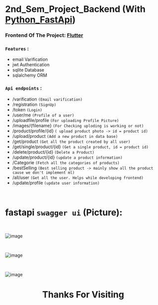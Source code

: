 # 2nd_Sem_Project_Backend (With [Python_FastApi](https://fastapi.tiangolo.com/))

### Frontend Of The Project: [Flutter](https://github.com/yasin-arafat-05/2nd_Sem_Project_Frontend)

###  `Features` :
- email Varification
- jwt Authentication
- sqlite Database
- sqlalchemy ORM

### `Api endpoints` :
-  /varification `(Email varification)`
- /registration `(SignUp)`
- /token `(Login)`
- /user/me `(Profile of a user)`
- /uploadfile/profile `(For uploading Profile Picture)`
- /images/{filename} `(For Checking uploding is working or not)`
- /product/profile/{id} `( upload product photo -> id = product id)`
- /upload/product  `(Add a new product in data base)`
- /get/product `(Get all the product created by all user)`
- /get/single/product/{id} `(Get a single product, id = product id)`
- /delete/product/{id} `(Delete a Product)`
- /update/product/{id} `(update a product information)`
- /Categorie `(Fetch all the categories of products)`
- /bestSelling `(Best selling product -> mainly show all the product cause we don't implement ml)`
- /all/user `(Get all the user. Helps while developing frontend)`
- /update/profile `(update user information)`
  
<br>

# fastapi  `swagger ui`  (Picture):

<br> 

![image](https://github.com/yasin-arafat-05/2nd_Sem_Project_Backend/assets/142558156/eec4a7dc-dc6c-4c87-a52c-e0d6e2aa0d57)

<br>

![image](https://github.com/yasin-arafat-05/2nd_Sem_Project_Backend/assets/142558156/e595df0c-63b1-47ab-a07a-7bde2df169d1)

<br>

![image](https://github.com/yasin-arafat-05/2nd_Sem_Project_Backend/assets/142558156/b197354e-5041-470e-8273-82998674ec89)

<p > 
  <h1 style="text-align: center;">Thanks For Visiting</h1>
</p>


